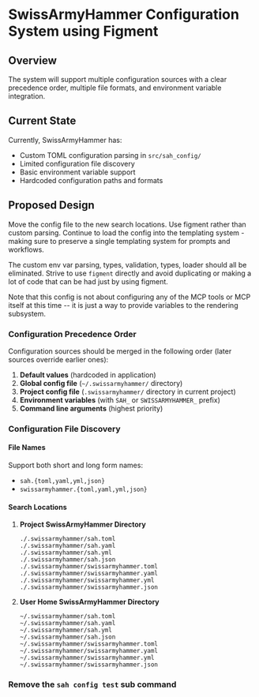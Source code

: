 # SwissArmyHammer Configuration System using Figment

## Overview

The system will support multiple configuration sources with a clear precedence order, multiple file formats, and environment variable integration.

## Current State

Currently, SwissArmyHammer has:
- Custom TOML configuration parsing in `src/sah_config/`
- Limited configuration file discovery
- Basic environment variable support
- Hardcoded configuration paths and formats

## Proposed Design

Move the config file to the new search locations. Use figment rather than custom parsing. Continue to load the config into the templating system - making sure to preserve a single templating system for prompts and workflows.

The custom env var parsing, types, validation, types, loader should all be eliminated. Strive to use `figment` directly and avoid duplicating or making a lot of code that can be had just by using figment.

Note that this config is not about configuring any of the MCP tools or MCP itself at this time -- it is just a way to provide variables to the rendering subsystem.

### Configuration Precedence Order

Configuration sources should be merged in the following order (later sources override earlier ones):

1. **Default values** (hardcoded in application)
2. **Global config file** (`~/.swissarmyhammer/` directory)
3. **Project config file** (`.swissarmyhammer/` directory in current project)
4. **Environment variables** (with `SAH_` or `SWISSARMYHAMMER_` prefix)
5. **Command line arguments** (highest priority)

### Configuration File Discovery

#### File Names
Support both short and long form names:
- `sah.{toml,yaml,yml,json}`
- `swissarmyhammer.{toml,yaml,yml,json}`

#### Search Locations
1. **Project SwissArmyHammer Directory**
   ```
   ./.swissarmyhammer/sah.toml
   ./.swissarmyhammer/sah.yaml
   ./.swissarmyhammer/sah.yml
   ./.swissarmyhammer/sah.json
   ./.swissarmyhammer/swissarmyhammer.toml
   ./.swissarmyhammer/swissarmyhammer.yaml
   ./.swissarmyhammer/swissarmyhammer.yml
   ./.swissarmyhammer/swissarmyhammer.json
   ```

2. **User Home SwissArmyHammer Directory**
   ```
   ~/.swissarmyhammer/sah.toml
   ~/.swissarmyhammer/sah.yaml
   ~/.swissarmyhammer/sah.yml
   ~/.swissarmyhammer/sah.json
   ~/.swissarmyhammer/swissarmyhammer.toml
   ~/.swissarmyhammer/swissarmyhammer.yaml
   ~/.swissarmyhammer/swissarmyhammer.yml
   ~/.swissarmyhammer/swissarmyhammer.json
   ```


### Remove the `sah config test` sub command
